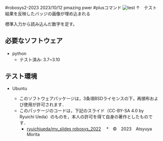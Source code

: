 #robosys2-2023
2023/10/12 pmazing pwer
#plusコマンド
![test](https://github.com/morita1315/robosys2-2023/actions/workflows/test.yml/badge.svg)
↑　テスト結果を反映したバッジの画像が埋め込まれる

標準入力から読み込んだ数字を足す。

## 必要なソフトウェア
* python　
  * テスト済み: 3.7~3.10

## テスト環境
* Ubuntu

  * このソフトウェアパッケージは，3条項BSDライセンスの下，再頒布および使用が許可されます．
  * このパッケージのコードは，下記のスライド（CC-BY-SA 4.0 by Ryuichi Ueda）のものを，本人の許可を得て自身の著作としたものです．
      * [ryuichiueda/my_slides robosys_2022](https://github.com/ryuichiueda/my_slides/tree/master/robosys_2022)
　*　©　2023　Atsyuya Morita


